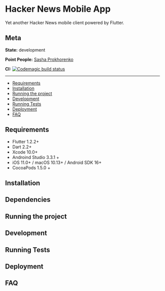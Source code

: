 # Hacker News Mobile App

Yet another Hacker News mobile client powered by Flutter.

## Meta

**State:** development

**Point People:** [Sasha Prokhorenko](https://twitter.com/minikin)

**CI:** [![Codemagic build status](https://api.codemagic.io/apps/5c769d3c989e5e001fcb55ab/5c769d3c989e5e001fcb55aa/status_badge.svg)](https://codemagic.io/apps/5c769d3c989e5e001fcb55ab/5c769d3c989e5e001fcb55aa/latest_build)

---

- [Requirements](#requirements)
- [Installation](#installation)
- [Running the project](#running-the-project)
- [Development](#development)
- [Running Tests](#running-tests)
- [Deployment](#deployment)
- [FAQ](#faq)

## Requirements

- Flutter 1.2.2+
- Dart 2.2+
- Xcode 10.0+
- Androind Studio 3.3.1 +
- iOS 11.0+ / macOS 10.13+ / Android SDK 16+
- CocoaPods 1.5.0 +

## Installation

## Dependencies

## Running the project

## Development

## Running Tests

## Deployment

## FAQ

